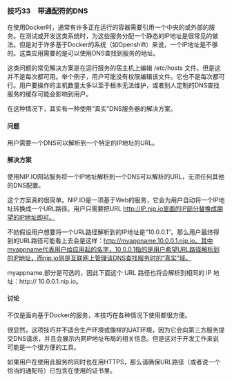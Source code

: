 ### 技巧33　带通配符的DNS

在使用Docker时，通常有许多正在运行的容器需要引用一个中央的或外部的服务。在测试或开发这类系统时，为这些服务分配一个静态的IP地址是很常见的做法。但是对于许多基于Docker的系统（如Openshift）来说，一个IP地址是不够的。这类应用需要的是可以使用DNS查找到服务的地址。

这类问题的常见解决方案是在运行服务的宿主机上编辑 /etc/hosts 文件。但是这并不是每次都可用。举个例子，用户可能没有权限编辑该文件。它也不是每次都可行。用户要操作的主机数量太多以至于根本无法维护，或者别人定制的DNS查找服务的缓存可能会影响到用户。

在这种情况下，其实有一种使用“真实”DNS服务器的解决方案。

#### 问题

用户需要一个DNS可以解析到一个特定的IP地址的URL。

#### 解决方案

使用NIP.IO网站服务将一个IP地址解析到一个DNS可以解析的URL，无须任何其他的DNS配置。

这个方案真的很简单。NIP.IO是一项基于Web的服务，它会为用户自动将一个IP地址转换成一个URL路径。用户只需要把URL http://IP.nip.io里面的IP部分替换成期望的IP地址即可。

不妨假设用户想要将一个URL路径解析到的IP地址是“10.0.0.1”。那么用户最终得到的URL路径可能看上去会是这样：http://myappname.10.0.0.1.nip.io。其中myappname代表用户给应用起的名字，10.0.0.1指的是用户希望URL路径解析到的IP地址，而nip.io则是互联网上管理该DNS查找服务时的“真实”域。

myappname.部分是可选的，因此下面这个 URL 路径也将会解析到相同的 IP 地址：http:// 10.0.0.1.nip.io。

#### 讨论

不仅是面向基于Docker的服务，本技巧在各种情况下使用都很方便。

很显然，这项技巧并不适合生产环境或像样的UAT环境，因为它会向第三方服务提交DNS请求，并且会展示内网IP地址布局的相关信息。但是这对于开发工作来说可能是一个很方便的工具。

如果用户在使用此服务的同时也在用HTTPS，那么请确保URL路径（或者说一个恰当的通配符）已包含在使用的证书里。

